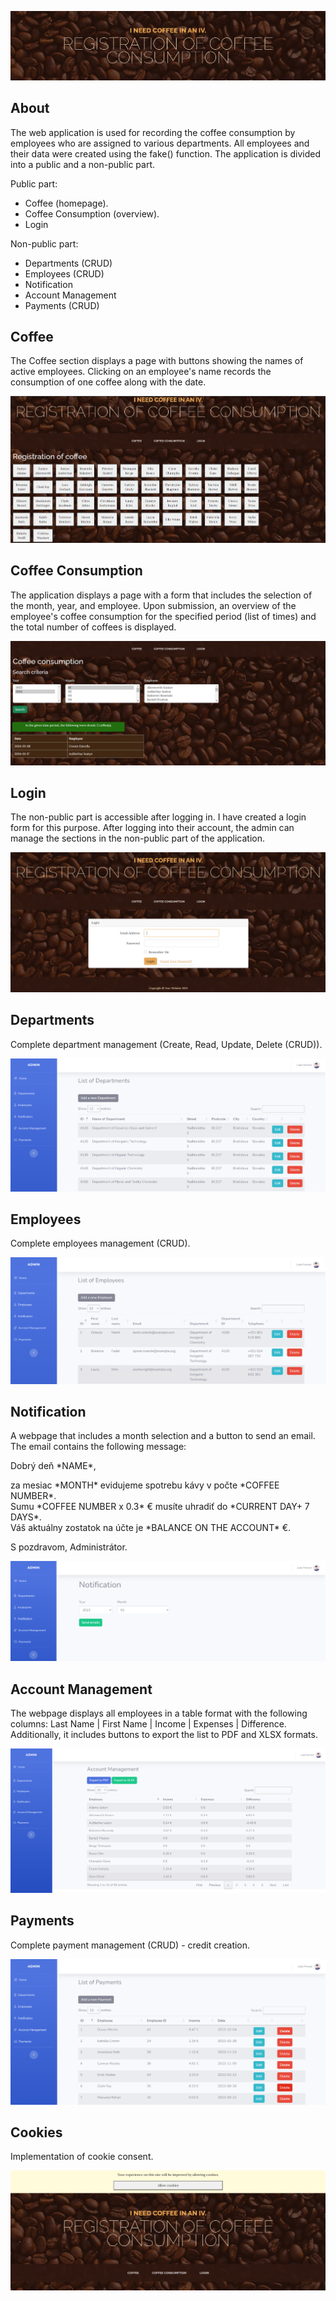 <p align="center"><img src="public/rcc_img/registration_of_coffee_consumption.png"></p>

## About

The web application is used for recording the coffee consumption by employees who are assigned to various departments. All employees and their data were created using the fake() function. The application is divided into a public and a non-public part.

Public part:

- Coffee (homepage).
- Coffee Consumption (overview).
- Login

Non-public part:
- Departments (CRUD) 
- Employees (CRUD)
- Notification
- Account Management
- Payments (CRUD)

## Coffee

The Coffee section displays a page with buttons showing the names of active employees. Clicking on an employee's name records the consumption of one coffee along with the date.

<p align="center"><img src="public/rcc_img/homepage.png"></p>

## Coffee Consumption

The application displays a page with a form that includes the selection of the month, year, and employee. Upon submission, an overview of the employee's coffee consumption for the specified period (list of times) and the total number of coffees is displayed.

<p align="center"><img src="public/rcc_img/searching.png"></p>

## Login

The non-public part is accessible after logging in. I have created a login form for this purpose. After logging into their account, the admin can manage the sections in the non-public part of the application.

<p align="center"><img src="public/rcc_img/login.png"></p>

## Departments

Complete department management (Create, Read, Update, Delete (CRUD)).

<p align="center"><img src="public/rcc_img/admin_departments.png"></p>

## Employees

Complete employees management (CRUD).

<p align="center"><img src="public/rcc_img/admin_employees.png"></p>

## Notification

A webpage that includes a month selection and a button to send an email. The email contains the following message:

<p>
    Dobrý deň *NAME*,
</p>
<p>  
za mesiac *MONTH* evidujeme spotrebu kávy v počte *COFFEE NUMBER*.
<br>
            Sumu *COFFEE NUMBER x 0.3* € musíte uhradiť do *CURRENT DAY+ 7 DAYS*.
<br>
            Váš aktuálny zostatok na účte je *BALANCE ON THE ACCOUNT* €.
</p>
<p>
    S pozdravom, Administrátor. 
</p>

<p align="center"><img src="public/rcc_img/admin_notification.png"></p>

## Account Management

The webpage displays all employees in a table format with the following columns: Last Name | First Name | Income | Expenses | Difference. Additionally, it includes buttons to export the list to PDF and XLSX formats.

<p align="center"><img src="public/rcc_img/admin_account_management.png"></p>

## Payments

Complete payment management (CRUD) - credit creation.

<p align="center"><img src="public/rcc_img/admin_payments.png"></p>

## Cookies

Implementation of cookie consent.

<p align="center"><img src="public/rcc_img/cookies.png"></p>